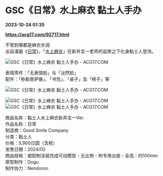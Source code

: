 # GSC《日常》水上麻衣 黏土人手办

**2023-10-24 01:35**

**https://acg17.com/92717.html**

不管到哪都是麻衣步调  
出自漫画《[日常](https://acg17.com/tag/%e6%97%a5%e5%b8%b8 "查看所有文章关于 日常")》，「[水上麻衣](https://acg17.com/tag/%e6%b0%b4%e4%b8%8a%e9%ba%bb%e8%a1%a3 "查看所有文章关于 水上麻衣")」在新井圭一老师的监修之下化身黏土人登场。

![GSC《日常》水上麻衣 黏土人手办 - ACG17.COM](https://fc.sinaimg.cn/mw1024/006yt1Omgy1hj45jvttjnj30go0m8wgk.jpg "GSC《日常》水上麻衣 黏土人手办 模玩萌物  | ACG17")

表情零件：「无表情脸」与「淡然脸」  
配件：「弥勒菩萨像」、「书包」、「桌子」及「椅子」等

![GSC《日常》水上麻衣 黏土人手办 - ACG17.COM](https://fc.sinaimg.cn/mw1024/006yt1Omgy1hj45jzos6pj30go0m8q57.jpg "GSC《日常》水上麻衣 黏土人手办 模玩萌物  | ACG17")

![GSC《日常》水上麻衣 黏土人手办 - ACG17.COM](https://fc.sinaimg.cn/mw1024/006yt1Omgy1hj45k3rwqsj30go0m8aca.jpg "GSC《日常》水上麻衣 黏土人手办 模玩萌物  | ACG17")![GSC《日常》水上麻衣 黏土人手办 - ACG17.COM](https://fc.sinaimg.cn/mw1024/006yt1Omgy1hj45k70we5j30go0m80va.jpg "GSC《日常》水上麻衣 黏土人手办 模玩萌物  | ACG17")

商品名称：黏土人水上麻衣新井圭一Ver.  
作品名称：日常  
制造商：Good Smile Company  
分类：黏土人  
价格：5,900日圆（含税）  
发售日期：2024/02  
商品规格：塑胶制涂装完成可动模型・无比例・附专用台座・全高：约100mm  
原型制作：Dogu  
制作协力：Nendoron